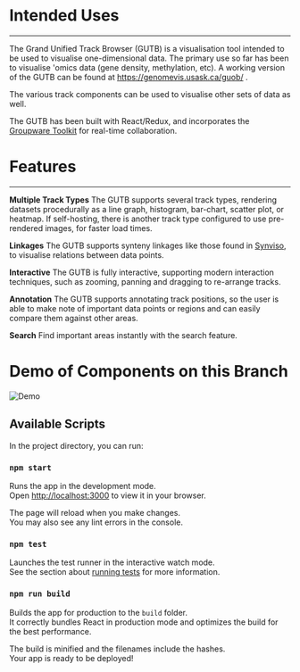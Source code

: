 # Intended Uses

---

The Grand Unified Track Browser (GUTB) is a visualisation tool intended to be used to visualise one-dimensional data. The primary use so far has been to visualise 'omics data (gene density, methylation, etc). A working version of the GUTB can be found at https://genomevis.usask.ca/guob/ .

The various track components can be used to visualise other sets of data as well.

The GUTB has been built with React/Redux, and incorporates the [Groupware Toolkit](https://github.com/kiranbandi/GroupwareToolkitClient) for real-time collaboration.

# Features

---

**Multiple Track Types**
The GUTB supports several track types, rendering datasets procedurally as a line graph, histogram, bar-chart, scatter plot, or heatmap.
If self-hosting, there is another track type configured to use pre-rendered images, for faster load times.

**Linkages**
The GUTB supports synteny linkages like those found in [Synviso](https://synvisio.github.io/#/), to visualise relations between data points.

**Interactive**
The GUTB is fully interactive, supporting modern interaction techniques, such as zooming, panning and dragging to re-arrange tracks.

**Annotation**
The GUTB supports annotating track positions, so the user is able to make note of important data points or regions and can easily compare them against other areas.

**Search**
Find important areas instantly with the search feature.

# Demo of Components on this Branch

![Demo](/documentation/Groupable_components.gif)

## Available Scripts

In the project directory, you can run:

### `npm start`

Runs the app in the development mode.\
Open [http://localhost:3000](http://localhost:3000) to view it in your browser.

The page will reload when you make changes.\
You may also see any lint errors in the console.

### `npm test`

Launches the test runner in the interactive watch mode.\
See the section about [running tests](https://facebook.github.io/create-react-app/docs/running-tests) for more information.

### `npm run build`

Builds the app for production to the `build` folder.\
It correctly bundles React in production mode and optimizes the build for the best performance.

The build is minified and the filenames include the hashes.\
Your app is ready to be deployed!
